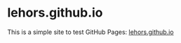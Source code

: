 # lehors.github.io

This is a simple site to test GitHub Pages: [lehors.github.io](https://lehors.github.io)
